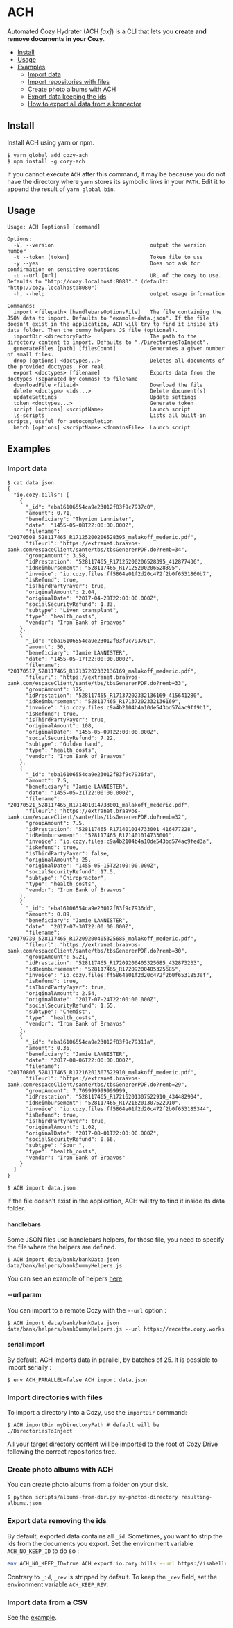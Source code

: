 # ACH

Automated Cozy Hydrater (ACH *[ax]*) is a CLI that lets you **create and remove documents in your Cozy**.

+ [Install](#install)
+ [Usage](#usage)
+ [Examples](#examples)
  + [Import data](#import-data)
  + [Import repositories with files](#import-repositories-with-files)
  + [Create photo albums with ACH](#create-photo-albums-with-ach)
  + [Export data keeping the ids](#export-data-keeping-the-ids)
  + [How to export all data from a konnector](#how-to-export-all-data-from-a-konnector)

## Install

Install ACH using yarn or npm.

```
$ yarn global add cozy-ach
$ npm install -g cozy-ach
```

If you cannot execute `ACH` after this command, it may be because you do not have
the directory where `yarn` stores its symbolic links in your `PATH`. Edit it to append
the result of `yarn global bin`.

## Usage

```
Usage: ACH [options] [command]

Options:
  -V, --version                               output the version number
  -t --token [token]                          Token file to use
  -y --yes                                    Does not ask for confirmation on sensitive operations
  -u --url [url]                              URL of the cozy to use. Defaults to "http://cozy.localhost:8080".' (default: "http://cozy.localhost:8080")
  -h, --help                                  output usage information

Commands:
  import <filepath> [handlebarsOptionsFile]   The file containing the JSON data to import. Defaults to "example-data.json". If the file doesn't exist in the application, ACH will try to find it inside its data folder. Then the dummy helpers JS file (optional).
  importDir <directoryPath>                   The path to the directory content to import. Defaults to "./DirectoriesToInject".
  generateFiles [path] [filesCount]           Generates a given number of small files.
  drop [options] <doctypes...>                Deletes all documents of the provided doctypes. For real.
  export <doctypes> [filename]                Exports data from the doctypes (separated by commas) to filename
  downloadFile <fileid>                       Download the file
  delete <doctype> <ids...>                   Delete document(s)
  updateSettings                              Update settings
  token <doctypes...>                         Generate token
  script [options] <scriptName>               Launch script
  ls-scripts                                  Lists all built-in scripts, useful for autocompletion
  batch [options] <scriptName> <domainsFile>  Launch script
```

## Examples

### Import data

```shell
$ cat data.json
{
  "io.cozy.bills": [
    {
      "_id": "eba16106554ca9e23012f83f9c7937c0",
      "amount": 0.71,
      "beneficiary": "Thyrion Lannister",
      "date": "1455-05-08T22:00:00.000Z",
      "filename": "20170508_528117465_R17125200206528395_malakoff_mederic.pdf",
      "fileurl": "https://extranet.braavos-bank.com/espaceClient/sante/tbs/tbsGenererPDF.do?remb=34",
      "groupAmount": 3.58,
      "idPrestation": "528117465_R17125200206528395_412877436",
      "idReimbursement": "528117465_R17125200206528395",
      "invoice": "io.cozy.files:ff5864e01f2d20c472f2b0f6531860b7",
      "isRefund": true,
      "isThirdPartyPayer": true,
      "originalAmount": 2.04,
      "originalDate": "2017-04-28T22:00:00.000Z",
      "socialSecurityRefund": 1.33,
      "subtype": "Liver transplant",
      "type": "health_costs",
      "vendor": "Iron Bank of Braavos"
    },
    {
      "_id": "eba16106554ca9e23012f83f9c793761",
      "amount": 50,
      "beneficiary": "Jamie LANNISTER",
      "date": "1455-05-17T22:00:00.000Z",
      "filename": "20170517_528117465_R17137202332136169_malakoff_mederic.pdf",
      "fileurl": "https://extranet.braavos-bank.com/espaceClient/sante/tbs/tbsGenererPDF.do?remb=33",
      "groupAmount": 175,
      "idPrestation": "528117465_R17137202332136169_415641280",
      "idReimbursement": "528117465_R17137202332136169",
      "invoice": "io.cozy.files:c9a4b2104b4a10de543bd574ac9ff9b1",
      "isRefund": true,
      "isThirdPartyPayer": true,
      "originalAmount": 108,
      "originalDate": "1455-05-09T22:00:00.000Z",
      "socialSecurityRefund": 7.22,
      "subtype": "Golden hand",
      "type": "health_costs",
      "vendor": "Iron Bank of Braavos"
    },
    {
      "_id": "eba16106554ca9e23012f83f9c7936fa",
      "amount": 7.5,
      "beneficiary": "Jamie LANNISTER",
      "date": "1455-05-21T22:00:00.000Z",
      "filename": "20170521_528117465_R171401014733001_malakoff_mederic.pdf",
      "fileurl": "https://extranet.braavos-bank.com/espaceClient/sante/tbs/tbsGenererPDF.do?remb=32",
      "groupAmount": 7.5,
      "idPrestation": "528117465_R171401014733001_416477228",
      "idReimbursement": "528117465_R171401014733001",
      "invoice": "io.cozy.files:c9a4b2104b4a10de543bd574ac9fed3a",
      "isRefund": true,
      "isThirdPartyPayer": false,
      "originalAmount": 25,
      "originalDate": "1455-05-15T22:00:00.000Z",
      "socialSecurityRefund": 17.5,
      "subtype": "Chiropractor",
      "type": "health_costs",
      "vendor": "Iron Bank of Braavos"
    },
    {
      "_id": "eba16106554ca9e23012f83f9c7936dd",
      "amount": 0.89,
      "beneficiary": "Jamie LANNISTER",
      "date": "2017-07-30T22:00:00.000Z",
      "filename": "20170730_528117465_R17209200405325685_malakoff_mederic.pdf",
      "fileurl": "https://extranet.braavos-bank.com/espaceClient/sante/tbs/tbsGenererPDF.do?remb=30",
      "groupAmount": 5.21,
      "idPrestation": "528117465_R17209200405325685_432873233",
      "idReimbursement": "528117465_R17209200405325685",
      "invoice": "io.cozy.files:ff5864e01f2d20c472f2b0f6531853ef",
      "isRefund": true,
      "isThirdPartyPayer": true,
      "originalAmount": 2.54,
      "originalDate": "2017-07-24T22:00:00.000Z",
      "socialSecurityRefund": 1.65,
      "subtype": "Chemist",
      "type": "health_costs",
      "vendor": "Iron Bank of Braavos"
    },
    {
      "_id": "eba16106554ca9e23012f83f9c79311a",
      "amount": 0.36,
      "beneficiary": "Jamie LANNISTER",
      "date": "2017-08-06T22:00:00.000Z",
      "filename": "20170806_528117465_R17216201307522910_malakoff_mederic.pdf",
      "fileurl": "https://extranet.braavos-bank.com/espaceClient/sante/tbs/tbsGenererPDF.do?remb=29",
      "groupAmount": 7.709999999999999,
      "idPrestation": "528117465_R17216201307522910_434482904",
      "idReimbursement": "528117465_R17216201307522910",
      "invoice": "io.cozy.files:ff5864e01f2d20c472f2b0f653185344",
      "isRefund": true,
      "isThirdPartyPayer": true,
      "originalAmount": 1.02,
      "originalDate": "2017-08-01T22:00:00.000Z",
      "socialSecurityRefund": 0.66,
      "subtype": "Sour ",
      "type": "health_costs",
      "vendor": "Iron Bank of Braavos"
    }
  ]
}

$ ACH import data.json
```

If the file doesn't exist in the application, ACH will try to find it inside its data folder.

#### handlebars

Some JSON files use handlebars helpers, for those file, you need to specify the file where the helpers are defined.

```shell
$ ACH import data/bank/bankData.json data/bank/helpers/bankDummyHelpers.js
```

You can see an example of helpers [here](https://gitlab.cozycloud.cc/labs/ACH/blob/master/data/bank/helpers/bankDummyHelpers.js).

#### --url param

You can import to a remote Cozy with the `--url` option :

```shell
$ ACH import data/bank/bankData.json data/bank/helpers/bankDummyHelpers.js --url https://recette.cozy.works
```

#### serial import

By default, ACH imports data in parallel, by batches of 25. It is possible to import serially :

```shell
$ env ACH_PARALLEL=false ACH import data.json
```

### Import directories with files

To import a directory into a Cozy, use the `importDir` command:

```shell
$ ACH importDir myDirectoryPath # default will be ./DirectoriesToInject
```

All your target directory content will be imported to the root of Cozy Drive following the correct repositories tree.

### Create photo albums with ACH

You can create photo albums from a folder on your disk.

```
$ python scripts/albums-from-dir.py my-photos-directory resulting-albums.json
```

### Export data removing the ids

By default, exported data contains all `_id`. Sometimes, you want to strip the ids from the documents you export. Set the
environment variable `ACH_NO_KEEP_ID` to do so :

```bash
env ACH_NO_KEEP_ID=true ACH export io.cozy.bills --url https://isabelledurand.cozy.rocks ./bills.json
```

Contrary to `_id`, `_rev` is stripped by default. To keep the `_rev` field, set the
environment variable `ACH_KEEP_REV`.


### Import data from a CSV

See the [example](./examples/data-from-csv/README.md).

